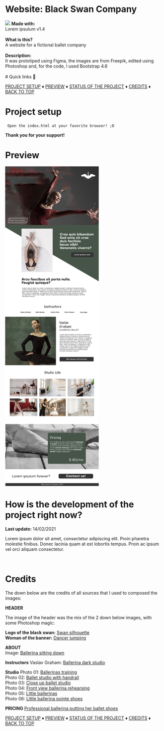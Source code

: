 # Website: Black Swan Company
<img src="src/img/readme/mockup_desktop.png" />
<b>Made with:</b><br/>
Lorem ipsulum v1.4
<br/><br/>
<b>What is this?</b><br/>
A website for a fictional ballet company
<br/><br/>
<b>Description:</b><br/>
It was prototiped using Figma, the images are from Freepik, edited using Photoshop
and, for the code, I used Bootstrap 4.6
<br/><br/>
# Quick links &#128150;
<div>
  
[PROJECT SETUP](#Project-setup) &diams; [PREVIEW](#Preview) &diams; [STATUS OF THE PROJECT](#How-is-the-development-of-the-project-right-now) &diams; [CREDITS](#Credits) &diams; [BACK TO TOP](#Website-Black-Swan-Company)

<div>

# Project setup
```
 Open the index.html at your favorite browser! ;D
```

<b>Thank you for your support!</b>

# Preview
<img src="src/img/readme/overview_desktop.png" alt="Black Swan Company" />


# How is the development of the project right now?
<b>Last update:</b> 14/02/2021

Lorem ipsum dolor sit amet, consectetur adipiscing elit. Proin pharetra molestie finibus. Donec lacinia quam at est lobortis tempus. Proin ac ipsum vel orci aliquam consectetur.

<br/>

# Credits

The down below are the credits of all sources that I used to composed the images:

<b>HEADER</b>

The image of the header was the mix of the 2 down below images, with some Photoshop magic:

<b>Logo of the black swan:</b>
<a href="https://www.freepik.com/free-vector/swan-silhouette-concept_7327566.htm" target="_blank">Swan silhouette</a>
<br>
<b>Woman of the banner:</b>
<a href="https://www.freepik.com/free-photo/young-beautiful-modern-style-dancer-jumping_8679628.htm" target="_blank">Dancer jumping</a>

<b>ABOUT</b><br>
Image: <a href="https://www.freepik.com/free-photo/ballerina-dancer-sitting-down-with-her-legs-crossed_7932597.htm#position=29" target="_blank">Ballerina sitting down</a>

<b>Instructors</b>
Vaslav Graham: <a href="https://www.freepik.com/free-photo/young-graceful-tender-ballerina-dark-studio_8821590.htm" target="_blank">Ballerina dark studio</a>

<b>Studio</b>
Photo 01: <a href="https://www.freepik.com/free-photo/professional-ballerinas-training-together-with-pointe-shoes-leotards_12059939.htm" target="_blank">Ballerinas training</a><br>
Photo 02: <a href="https://www.freepik.com/free-photo/professional-ballet-studio-with-handrail_7076802.htm#page=1&query=studio%20ballet&position=9" target="_blank">Ballet studio with handrail</a><br>
Photo 03: <a href="https://www.freepik.com/free-photo/close-up-ballet-studio-handrail_7076831.htm" target="_blank">Close up ballet studio</a><br>
Photo 04: <a href="https://www.freepik.com/free-photo/front-view-ballerina-rehearsing-floor_12059892.htm" target="_blank">Front view ballerina rehearsing</a><br>
Photo 05: <a href="https://www.freepik.com/free-photo/cute-little-ballerinas-pink-ballet-costume-children-pointe-shoes-is-dancing-room-kid-dance-class-with-teacher_11799899.htm#page=1&query=studio%20ballet&position=22" target="_blank">Little ballerinas</a><br>
Photo 06: <a href="https://www.freepik.com/free-photo/cute-little-ballerina-pink-ballet-costume-child-pointe-shoes-is-dancing-room-kid-dance-class_11155275.htm" target="_blank">Little ballerina pointe shoes</a><br>

<b>PRICING</b>
<a href="https://www.freepik.com/free-photo/professional-ballerina-putting-her-ballet-shoes_8679374.htm" target="_blank">Professional ballerina putting her ballet shoes</a>

<div>
  
[PROJECT SETUP](#Project-setup) &diams; [PREVIEW](#Preview) &diams; [STATUS OF THE PROJECT](#How-is-the-development-of-the-project-right-now) &diams; [CREDITS](#Credits) &diams; [BACK TO TOP](#Website-Black-Swan-Company)

<div>


